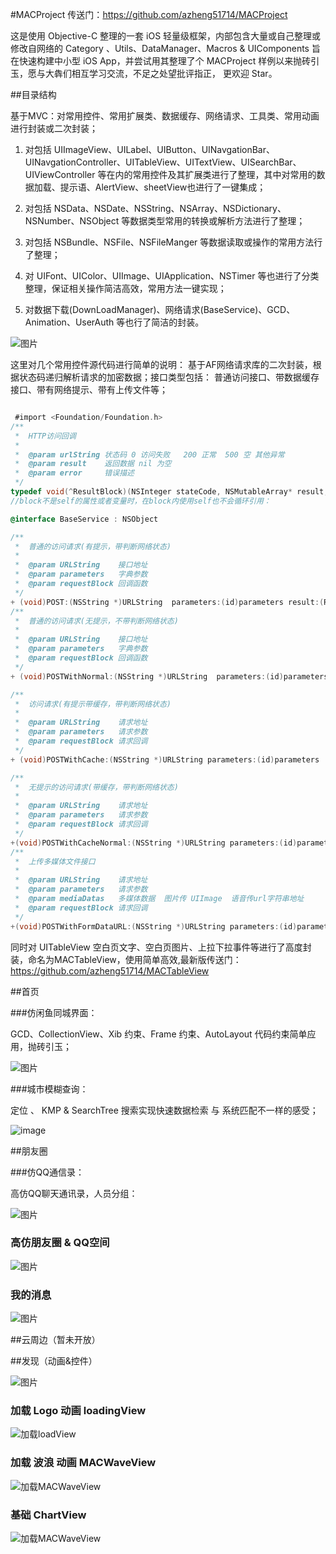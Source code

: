 #MACProject
传送门：https://github.com/azheng51714/MACProject

这是使用 Objective-C 整理的一套 iOS 轻量级框架，内部包含大量或自己整理或修改自网络的 Category 、Utils、DataManager、Macros & UIComponents 旨在快速构建中小型 iOS App，并尝试用其整理了个 MACProject 样例以来抛砖引玉，愿与大犇们相互学习交流，不足之处望批评指正， 更欢迎 Star。

##目录结构

基于MVC：对常用控件、常用扩展类、数据缓存、网络请求、工具类、常用动画进行封装或二次封装；

1. 对包括 UIImageView、UILabel、UIButton、UINavgationBar、UINavgationController、UITableView、UITextView、UISearchBar、UIViewController 等在内的常用控件及其扩展类进行了整理，其中对常用的数据加载、提示语、AlertView、sheetView也进行了一键集成；

2. 对包括 NSData、NSDate、NSString、NSArray、NSDictionary、NSNumber、NSObject 等数据类型常用的转换或解析方法进行了整理；

3. 对包括 NSBundle、NSFile、NSFileManger 等数据读取或操作的常用方法行了整理；

4. 对 UIFont、UIColor、UIImage、UIApplication、NSTimer 等也进行了分类整理，保证相关操作简洁高效，常用方法一键实现；
5. 对数据下载(DownLoadManager)、网络请求(BaseService)、GCD、Animation、UserAuth 等也行了简洁的封装。

![图片](http://upload-images.jianshu.io/upload_images/335970-d8e4adf25d641f3e.png?imageMogr2/auto-orient/strip%7CimageView2/2/w/1240)

 这里对几个常用控件源代码进行简单的说明：
基于AF网络请求库的二次封装，根据状态码递归解析请求的加密数据；接口类型包括： 普通访问接口、带数据缓存接口、带有网络提示、带有上传文件等；

```Objective-C

 #import <Foundation/Foundation.h>
/**
 *  HTTP访问回调
 *
 *  @param urlString 状态码 0 访问失败   200 正常  500 空 其他异常
 *  @param result    返回数据 nil 为空
 *  @param error     错误描述
 */
typedef void(^ResultBlock)(NSInteger stateCode, NSMutableArray* result, NSError *error);
//block不是self的属性或者变量时，在block内使用self也不会循环引用：

@interface BaseService : NSObject

/**
 *  普通的访问请求(有提示，带判断网络状态)
 *
 *  @param URLString    接口地址
 *  @param parameters   字典参数
 *  @param requestBlock 回调函数
 */
+ (void)POST:(NSString *)URLString  parameters:(id)parameters result:(ResultBlock)requestBlock;
/**
 *  普通的访问请求(无提示，不带判断网络状态)
 *
 *  @param URLString    接口地址
 *  @param parameters   字典参数
 *  @param requestBlock 回调函数
 */
+ (void)POSTWithNormal:(NSString *)URLString  parameters:(id)parameters result:(ResultBlock)requestBlock;

/**
 *  访问请求(有提示带缓存，带判断网络状态)
 *
 *  @param URLString    请求地址
 *  @param parameters   请求参数
 *  @param requestBlock 请求回调
 */
+ (void)POSTWithCache:(NSString *)URLString parameters:(id)parameters  completionBlock:(ResultBlock)requestBlock;

/**
 *  无提示的访问请求(带缓存，带判断网络状态)
 *
 *  @param URLString    请求地址
 *  @param parameters   请求参数
 *  @param requestBlock 请求回调
 */
+(void)POSTWithCacheNormal:(NSString *)URLString parameters:(id)parameters  completionBlock:(ResultBlock)requestBlock cacheBlock:(ResultBlock)cacheBlock;
/**
 *  上传多媒体文件接口
 *
 *  @param URLString    请求地址
 *  @param parameters   请求参数
 *  @param mediaDatas   多媒体数据  图片传 UIImage  语音传url字符串地址
 *  @param requestBlock 请求回调
 */
+(void)POSTWithFormDataURL:(NSString *)URLString parameters:(id)parameters mediaData:(NSMutableArray *)mediaDatas completionBlock:(ResultBlock)requestBlock;

```
同时对 UITableView 空白页文字、空白页图片、上拉下拉事件等进行了高度封装，命名为MACTableView，使用简单高效,最新版传送门：
https://github.com/azheng51714/MACTableView

##首页

###仿闲鱼同城界面：

GCD、CollectionView、Xib 约束、Frame 约束、AutoLayout 代码约束简单应用，抛砖引玉；

![图片](https://github.com/azheng51714/MACProject/blob/master/pic/homePage.gif)

###城市模糊查询：

定位 、 KMP & SearchTree 搜索实现快速数据检索 与 系统匹配不一样的感受；

![image](https://github.com/azheng51714/MACProject/blob/master/pic/citySearch.gif)

##朋友圈

###仿QQ通信录：

高仿QQ聊天通讯录，人员分组：

![图片](https://github.com/azheng51714/MACProject/blob/master/pic/QQgroup.gif)

### 高仿朋友圈 & QQ空间
![图片](https://github.com/MacOMNI/MACProject/blob/master/pic/friends.gif)

### 我的消息
![图片](https://github.com/azheng51714/MACProject/blob/master/pic/message.png)

##云周边（暂未开放）

##发现（动画&控件）

![图片](http://oc4tpefat.bkt.clouddn.com/finder.png)
### 加载 Logo 动画 loadingView
![加载loadView ](https://github.com/MacOMNI/MACProject/blob/master/pic/loadingView.gif)
### 加载 波浪 动画 MACWaveView
![加载MACWaveView ](https://github.com/azheng51714/MACProject/blob/master/pic/MACWaveView.gif)
### 基础 ChartView
![加载MACWaveView ](https://github.com/azheng51714/MACProject/blob/master/pic/chartView.png)


